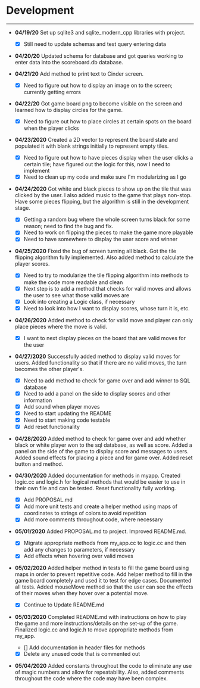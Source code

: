 # Development

---

 - **04/19/20** Set up sqlite3 and sqlite_modern_cpp libraries with project.
   - [x] Still need to update schemas and test query entering data

 - **04/20/20** Updated schema for database and got queries working to enter 
 data into the scoreboard.db database.

 - **04/21/20** Add method to print text to Cinder screen.
   - [x] Need to figure out how to display an image on to the screen; 
   currently getting errors
   
 - **04/22/20** Got game board png to become visible on the screen and 
 learned how to display circles for the game.
    - [x] Need to figure out how to place circles at certain spots on the board
    when the player clicks
    
 - **04/23/2020** Created a 2D vector to represent the board state and
 populated it with blank strings initially to represent empty tiles.
    - [x] Need to figure out how to have pieces display when the user clicks
    a certain tile; have figured out the logic for this, now I need to
    implement
    - [x] Need to clean up my code and make sure I'm modularizing as I go
    
 - **04/24/2020** Got white and black pieces to show up on the tile 
 that was clicked by the user. I also added music to the game 
 that plays non-stop. Have some pieces flipping, but the algorithm 
 is still in the development stage.
    - [x] Getting a random bug where the whole screen turns black for 
    some reason; need to find the bug and fix.
    - [x] Need to work on flipping the pieces to make the game more playable
    - [x] Need to have somewhere to display the user score and winner
    
 - **04/25/2020** Fixed the bug of screen turning all black. Got 
 the tile flipping algorithm fully implemented. Also added method
 to calculate the player scores.
    - [x] Need to try to modularize the tile flipping 
    algorithm into methods to make the code more readable and clean
    - [x] Next step is to add a method that checks for valid moves
    and allows the user to see what those valid moves are
    - [x] Look into creating a Logic class, if necessary
    - [x] Need to look into how I want to display scores, whose turn
    it is, etc.
    
 - **04/26/2020** Added method to check for valid move and player
 can only place pieces where the move is valid.
    - [x] I want to next display pieces on the board that are valid moves 
    for the user
    
 - **04/27/2020** Successfully added method to display valid moves for 
 users. Added functionality so that if there are no valid moves, the 
 turn becomes the other player's.
    - [x] Need to add method to check for game over and add winner to 
    SQL database
    - [x] Need to add a panel on the side to display scores and other
    information
    - [x] Add sound when player moves
    - [x] Need to start updating the README
    - [x] Need to start making code testable
    - [x] Add reset functionality
    
 - **04/28/2020** Added method to check for game over and add
 whether black or white player won to the sql database, as well
 as score. Added a panel on the side of the game to display score
 and messages to users. Added sound effects for placing a piece
 and for game over. Added reset button and method.
 
 - **04/30/2020** Added documentation for methods in myapp. Created 
 logic.cc and logic.h for logical methods that would be easier to
 use in their own file and can be tested. Reset functionality 
 fully working.
    - [x] Add PROPOSAL.md
    - [x] Add more unit tests and create a helper method using maps of 
    coordinates to strings of colors to avoid repetition
    - [x] Add more comments throughout code, where necessary
 
 - **05/01/2020** Added PROPOSAL.md to project. Improved README.md.
    - [x] Migrate appropriate methods from my_app.cc to logic.cc
    and then add any changes to parameters, if necessary
    - [x] Add effects when hovering over valid moves
    
 - **05/02/2020** Added helper method in tests to fill the game board using
 maps in order to prevent repetitive code. Add helper method to fill in the
 game board completely and used it to test for edge cases. Documented all tests.
 Added mouseMove method so that the user can see the effects of their moves
 when they hover over a potential move.
    - [x] Continue to Update README.md
    
 - **05/03/2020** Completed README.md with instructions on how to play the game
 and more instructions/details on the set-up of the game. Finalized logic.cc
 and logic.h to move appropriate methods from my_app.
    - [] Add documentation in header files for methods
    - [x] Delete any unused code that is commented out
    
 - **05/04/2020** Added constants throughout the code to eliminate any
 use of magic numbers and allow for repeatability. Also, added comments
 throughout the code where the code may have been complex.   
    
   
    
    
 
    